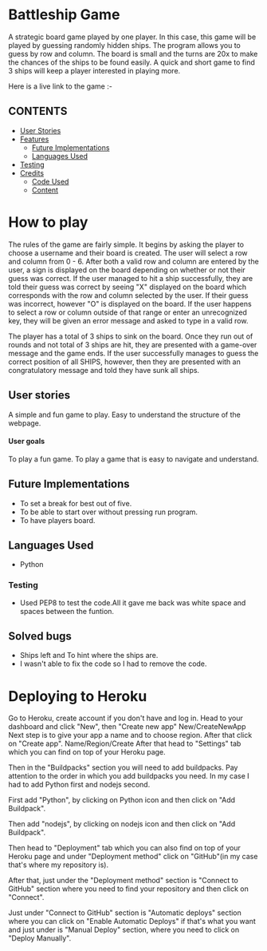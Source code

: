 # Battleship Game

A strategic board game played by one player. In this case, this game will be played by guessing randomly hidden ships. The program allows you to guess by row and column. The board is small and the turns are 20x to make the chances of the ships to be found easily. A quick and short game to find 3 ships will keep a player interested in playing more.

Here is a live link to the game :-

## CONTENTS

* [User Stories](#user-stories)
* [Features](#features)
  * [Future Implementations](#future-implementations)
  * [Languages Used](#languages-used)
* [Testing](#testing)
* [Credits](#credits)
  * [Code Used](#code-used)
  * [Content](#content)



# How to play

The rules of the game are fairly simple. It begins by asking the player to choose a username and their board is created. The user will select a row and column from 0 - 6. After both a valid row and column are entered by the user, a sign is displayed on the board depending on whether or not their guess was correct. If the user managed to hit a ship successfully, they are told their guess was correct by seeing "X" displayed on the board which corresponds with the row and column selected by the user. If their guess was incorrect, however "O" is displayed on the board. If the user happens to select a row or column outside of that range or enter an unrecognized key, they will be given an error message and asked to type in a valid row.

The player has a total of 3 ships to sink on the board. Once they run out of rounds and not total of 3 ships are hit, they are presented with a game-over message and the game ends. If the user successfully manages to guess the correct position of all SHIPS, however, then they are presented with an congratulatory message and told they have sunk all ships.


## User stories
A simple and fun game to play.
Easy to understand the structure of the webpage. 


#### User goals
To play a fun game.
To  play a game that is easy to navigate and understand.

## Future Implementations

- To set a break for best out of five.
- To be able to start over without pressing run program.
- To have players board. 

## Languages Used

- Python

### Testing

- Used PEP8 to test the code.All it gave me back was white space and spaces between the funtion.

## Solved bugs
 
- Ships left and To hint where the ships are.
- I wasn't able to fix the code so I had to remove the code.

# Deploying to Heroku
Go to Heroku, create account if you don't have and log in.
Head to your dashboard and click "New", then "Create new app"
New/CreateNewApp
Next step is to give your app a name and to choose region. After that click on "Create app".
Name/Region/Create
After that head to "Settings" tab which you can find on top of your Heroku page.

Then in the "Buildpacks" section you will need to add buildpacks. Pay attention to the order in which you add buildpacks you need. In my case I had to add Python first and nodejs second.

First add "Python", by clicking on Python icon and then click on "Add Buildpack".

Then add "nodejs", by clicking on nodejs icon and then click on "Add Buildpack".

Then head to "Deployment" tab which you can also find on top of your Heroku page and under "Deployment method" click on "GitHub"(in my case that's where my repository is).

After that, just under the "Deployment method" section is "Connect to GitHub" section where you need to find your repository and then click on "Connect".

Just under "Connect to GitHub" section is "Automatic deploys" section where you can click on "Enable Automatic Deploys" if that's what you want and just under is "Manual Deploy" section, where you need to click on "Deploy Manually".